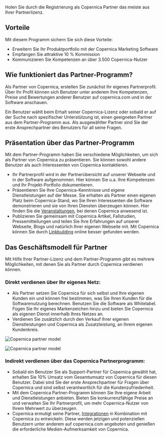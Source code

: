 Holen Sie durch die Registrierung als Copernica Partner das meiste aus
Ihrer Partnerlizenz.

Vorteile
--------

Mit diesem Programm sichern Sie sich diese Vorteile:

-   Erweitern Sie Ihr Produktportfolio mit der Copernica Marketing
    Software
-   Empfangen Sie attraktive 10 % Kommission
-   Kommunizieren Sie Kompetenzen an über 3.500 Copernica-Nutzer

Wie funktioniert das Partner-Programm?
--------------------------------------

Als Partner von Copernica, erstellen Sie zunächst Ihr eigenes
Partnerprofil. Über Ihr Profil können sich Benutzer unter anderem Ihre
Kompetenzen, Preise und Bewertungen anderer Benutzer auf copernica.com
und in der Software anschauen.

Ein Benutzer wählt beim Erhalt seiner Copernica-Lizenz oder sobald er
auf der Suche nach spezifischer Unterstützung ist, einen geeigneten
Partner aus dem Partner-Programm aus. Als ausgewählter Partner sind Sie
der erste Ansprechpartner des Benutzers für all seine Fragen.

Präsentation über das Partner-Programm
--------------------------------------

Mit dem Partner-Programm haben Sie verschiedene Möglichkeiten, um sich
als Partner von Copernica zu präsentieren. Sie können sowohl andere
Benutzer als auch Interessenten von Copernica kontaktieren.

-   Ihr Partnerprofil wird in der Partnerübersicht auf unserer Webseite
    und in der Software aufgenommen. Hier können Sie u.a. Ihre
    Kompetenzen und Ihr Projekt-Portfolio dokumentieren.
-   Präsentieren Sie Ihre Copernica-Kenntnisse und eigene
    Dienstleistungen auf der Messe. Sie erhalten als Partner einen
    eigenen Platz beim Copernica-Stand, wo Sie Ihren Interessenten die
    Software demonstrieren und sie von Ihren Diensten überzeugen können.
    Hier finden Sie die [Veranstaltungen](./events.md "Veranstaltungen von Copernica"),
    bei denen Copernica anwesend ist.
-   Publizieren Sie gemeinsam mit Copernica Artikel, Fallstudien,
    Pressemitteilungen und teilen Sie Ihre Erfahrungen auf unserer
    Webseite, Blogs und natürlich Ihrer eigenen Webseite mit. Mit
    Copernica können Sie durch
    [Linkbuilding](./media-resources.md "Linkbuilding") online
    besser gefunden werden.

Das Geschäftsmodell für Partner
-------------------------------

Mit Hilfe Ihrer Partner-Lizenz und dem Partner-Programm gibt es mehrere
Möglichkeiten, mit denen Sie als Partner durch Copernica verdienen
können.

### Direkt verdienen über Ihr eigenes Netz:

-   Als Partner setzen Sie Copernica für sich selbst und Ihre eigenen
    Kunden ein und können frei bestimmen, was Sie Ihren Kunden für die
    Softwarenutzung berechnen. Benutzen Sie die Software als Whitelabel.
    Fügen Sie Ihr eigenes Markenzeichen hinzu und bieten Sie Copernica
    als eigenen Dienst innerhalb Ihres Netzes an.
-   Verdienen Sie zusätzlich durch den Verkauf Ihrer eigenen
    Dienstleistungen und Copernica als Zusatzleistung, an Ihrem eigenen
    Kundenkreis.

![Copernica partner model](Copernicacom/en-partner-model-model.png)

![Copernica partner model](Copernicacom/en-partner-model-video.png)

### Indirekt verdienen über das Copernica Partnerprogramm:

-   Sobald ein Benutzer Sie als Support-Partner für Copernica gewählt
    hat, erhalten Sie 10% Umsatz vom Gesamtumsatz von Copernica für
    diesen Benutzer. Dabei sind Sie der erste Ansprechpartner für Fragen
    über Copernica und sind selbst verantwortlich für die
    Kundenzufriedenheit.
-   Mit dem Copernica Partner-Programm können Sie Ihre eigene Arbeit und
    Dienstleistungen anbieten. Bieten Sie konkurrenzfähige Preise an und
    verwalten Sie Ihr Partnerprofil, um mehr Copernica-Nutzer von Ihrem
    Mehrwert zu überzeugen.
-   Copernica ermutigt seine Partner,
    [Integrationen](./integrations.md "Integrationen")
    in Kombination mit Copernica zu entwickeln. Diese werden jetzigen
    und potenziellen Benutzern unter anderem auf copernica.com angeboten
    und genießen die erforderliche Medien-Aufmerksamkeit von Copernica.

